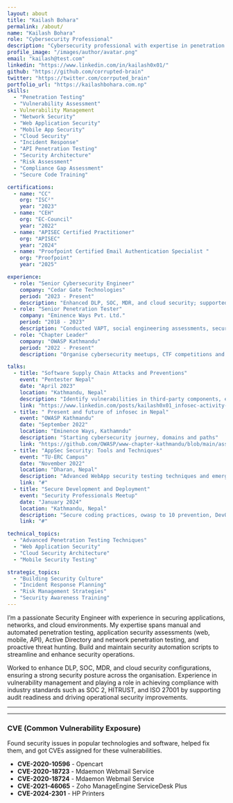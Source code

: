 ```yaml
---
layout: about
title: "Kailash Bohara"
permalink: /about/
name: "Kailash Bohara"
role: "Cybersecurity Professional"
description: "Cybersecurity professional with expertise in penetration testing, vulnerability assessment, and security architecture. Proven experience in safeguarding organisations against evolving cyber threats through proactive risk identification and mitigation strategies."
profile_image: "/images/author/avatar.png"
email: "kailash@test.com"
linkedin: "https://www.linkedin.com/in/kailash0x01/"
github: "https://github.com/corrupted-brain"
twitter: "https://twitter.com/corrputed_brain"
portfolio_url: "https://kailashbohara.com.np"
skills:
  - "Penetration Testing"
  - "Vulnerability Assessment"
  - Vulnerability Management
  - "Network Security"
  - "Web Application Security"
  - "Mobile App Security"
  - "Cloud Security"
  - "Incident Response"
  - "API Penetration Testing"
  - "Security Architecture"
  - "Risk Assessment"
  - "Compliance Gap Assessment"
  - "Secure Code Training"

certifications:
  - name: "CC"
    org: "ISC²"
    year: "2023"
  - name: "CEH"
    org: "EC-Council"
    year: "2022"
  - name: "APISEC Certified Practitioner"
    org: "APISEC"
    year: "2024"
  - name: "Proofpoint Certified Email Authentication Specialist "
    org: "Proofpoint"
    year: "2025"

experience:
  - role: "Senior Cybersecurity Engineer"
    company: "Cedar Gate Technologies"
    period: "2023 - Present"
    description: "Enhanced DLP, SOC, MDR, and cloud security; supported compliance (SOC 2, HITRUST, ISO 27001); managed vulnerabilities and verified external reports."
  - role: "Senior Penetration Tester"
    company: "Eminence Ways Pvt. Ltd."
    period: "2018 - 2023"
    description: "Conducted VAPT, social engineering assessments, secure coding training and security audits for various organisations."
  - role: "Chapter Leader"
    company: "OWASP Kathmandu"
    period: "2022 - Present"
    description: "Organise cybersecurity meetups, CTF competitions and live hacking competitions."

talks:
  - title: "Software Supply Chain Attacks and Preventions"
    event: "Pentester Nepal"
    date: "April 2023"
    location: "Kathmandu, Nepal"
    description: "Identify vulnerabilities in third-party components, ensuring secure and compliant software delivery."
    link: "https://www.linkedin.com/posts/kailash0x01_infosec-activity-7091445883048755200-R7HN?utm_source=social_share_send&utm_medium=member_desktop_web&rcm=ACoAACWwQM0BHtq-U5IJ9bEXLQDwd3sXUJCL1a4"
  - title: " Present and future of infosec in Nepal"
    event: "OWASP Kathmandu"
    date: "September 2022"
    location: "Eminence Ways, Kathamndu"
    description: "Starting cybersecurity journey, domains and paths"
    link: "https://github.com/OWASP/www-chapter-kathmandu/blob/main/assets/slides/Meetup-0x01/Kailash%20Bohara%20-%20Present%20and%20future%20of%20infosec%20in%20Nepal.pdf"
  - title: "AppSec Security: Tools and Techniques"
    event: "TU-ERC Campus"
    date: "November 2022"
    location: "Dharan, Nepal"
    description: "Advanced WebApp security testing techniques and emerging threats."
    link: "#"
  - title: "Secure Development and Deployment"
    event: "Security Professionals Meetup"
    date: "January 2024"
    location: "Kathmandu, Nepal"
    description: "Secure coding practices, owasp to 10 prevention, DevOps mistakes"
    link: "#"

technical_topics:
  - "Advanced Penetration Testing Techniques"
  - "Web Application Security"
  - "Cloud Security Architecture"
  - "Mobile Security Testing"

strategic_topics:
  - "Building Security Culture"
  - "Incident Response Planning"
  - "Risk Management Strategies"
  - "Security Awareness Training"
---
```



I’m a passionate Security Engineer with experience in securing applications, networks, and cloud environments. My expertise spans manual and automated penetration testing, application security assessments (web, mobile, API), Active Directory and network penetration testing, and proactive threat hunting. Build and maintain security automation scripts to streamline and enhance security operations.

Worked to enhance DLP, SOC, MDR, and cloud security configurations, ensuring a strong security posture across the organisation. Experience in vulnerability management and playing a role in achieving compliance with industry standards such as SOC 2, HITRUST, and ISO 27001 by supporting audit readiness and driving operational security improvements.

---

<!-- <section id="helped">
  <h3>Helped to Secure</h3>
  <p>Identified and reported security vulnerabilities and zero-day flaws in various products and companies through responsible disclosure processes and bug bounty platforms.</p>
  <div class="icon-container" style="display: flex; flex-wrap: wrap; gap: 10px; align-items: center;">
    <img class="icon" src="https://cdn.jsdelivr.net/gh/devicons/devicon@latest/icons/google/google-original.svg" alt="Google" width="40">
    <img class="icon" src="https://cdn.jsdelivr.net/gh/devicons/devicon@latest/icons/facebook/facebook-original.svg" alt="Facebook" width="40">
    <img class="icon" src="https://cdn.jsdelivr.net/gh/devicons/devicon@latest/icons/amazonwebservices/amazonwebservices-original-wordmark.svg" alt="AWS" width="60">
    <img class="icon" src="https://cdn.simpleicons.org/adobe" alt="Adobe" width="40">
    <img class="icon" src="https://cdn.simpleicons.org/dell" alt="Dell" width="40">
    <img class="icon" src="https://cdn.simpleicons.org/zoho" alt="Zoho" width="40">
    <img class="icon" src="https://cdn.simpleicons.org/alibabacloud" alt="Alibaba Cloud" width="40">
    <img class="icon" src="https://cdn.simpleicons.org/toyota" alt="Toyota" width="40">
    <img class="icon" src="https://cdn.simpleicons.org/unitednations" alt="United Nations" width="40">
    <img class="icon" src="https://cdn.jsdelivr.net/gh/devicons/devicon@latest/icons/windows11/windows11-original.svg" alt="Windows 11" width="40">
  </div>
</section> -->

---

<section id="cve">
  <h3>CVE (Common Vulnerability Exposure)</h3>
  <p>Found security issues in popular technologies and software, helped fix them, and got CVEs assigned for these vulnerabilities.</p>
  <ul>
    <li><strong>CVE-2020-10596</strong> - Opencart</li>
    <li><strong>CVE-2020-18723</strong> - Mdaemon Webmail Service</li>
    <li><strong>CVE-2020-18724</strong> - Mdaemon Webmail Service</li>
    <li><strong>CVE-2021-46065</strong> - Zoho ManageEngine ServiceDesk Plus</li>
    <li><strong>CVE-2024-2301</strong> - HP Printers</li>
  </ul>
</section>

